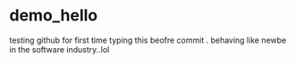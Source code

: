 # demo_hello
testing github for first time
typing this beofre commit .
behaving like newbe in the software industry..lol
